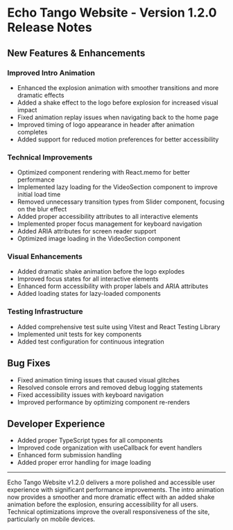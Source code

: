 # Echo Tango Website - Version 1.2.0 Release Notes

## New Features & Enhancements

### Improved Intro Animation
- Enhanced the explosion animation with smoother transitions and more dramatic effects
- Added a shake effect to the logo before explosion for increased visual impact
- Fixed animation replay issues when navigating back to the home page
- Improved timing of logo appearance in header after animation completes
- Added support for reduced motion preferences for better accessibility

### Technical Improvements
- Optimized component rendering with React.memo for better performance
- Implemented lazy loading for the VideoSection component to improve initial load time
- Removed unnecessary transition types from Slider component, focusing on the blur effect
- Added proper accessibility attributes to all interactive elements
- Implemented proper focus management for keyboard navigation
- Added ARIA attributes for screen reader support
- Optimized image loading in the VideoSection component

### Visual Enhancements
- Added dramatic shake animation before the logo explodes
- Improved focus states for all interactive elements
- Enhanced form accessibility with proper labels and ARIA attributes
- Added loading states for lazy-loaded components

### Testing Infrastructure
- Added comprehensive test suite using Vitest and React Testing Library
- Implemented unit tests for key components
- Added test configuration for continuous integration

## Bug Fixes
- Fixed animation timing issues that caused visual glitches
- Resolved console errors and removed debug logging statements
- Fixed accessibility issues with keyboard navigation
- Improved performance by optimizing component re-renders

## Developer Experience
- Added proper TypeScript types for all components
- Improved code organization with useCallback for event handlers
- Enhanced form submission handling
- Added proper error handling for image loading

---

Echo Tango Website v1.2.0 delivers a more polished and accessible user experience with significant performance improvements. The intro animation now provides a smoother and more dramatic effect with an added shake animation before the explosion, ensuring accessibility for all users. Technical optimizations improve the overall responsiveness of the site, particularly on mobile devices. 